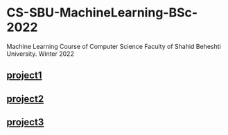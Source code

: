 # CS-SBU-MachineLearning-BSc-2022
Machine Learning Course of Computer Science Faculty of Shahid Beheshti University. Winter 2022

[project1]()
---
[project2]()
---
[project3]()
---
